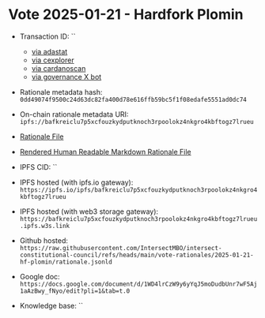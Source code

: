 
# Vote 2025-01-21 - Hardfork Plomin

- Transaction ID: ``
  - [via adastat](https://adastat.net/transactions/)
  - [via cexplorer](https://cexplorer.io/tx/)
  - [via cardanoscan](https://cardanoscan.io/transaction/?tab=votes)
  - [via governance X bot](https://x.com/GovActions/status/)

- Rationale metadata hash: `0dd49074f9500c24d63dc82fa400d78e616ffb59bc5f1f08edafe5551ad0dc74`
- On-chain rationale metadata URI: `ipfs://bafkreiclu7p5xcfouzkydputknoch3rpoolokz4nkgro4kbftogz7lrueu`

- [Rationale File](./rationale.jsonld)
- [Rendered Human Readable Markdown Rationale File](./rationale.jsonld.md)
- IPFS CID: ``
- IPFS hosted (with ipfs.io gateway): `https://ipfs.io/ipfs/bafkreiclu7p5xcfouzkydputknoch3rpoolokz4nkgro4kbftogz7lrueu`
- IPFS hosted (with web3 storage gateway): `https://bafkreiclu7p5xcfouzkydputknoch3rpoolokz4nkgro4kbftogz7lrueu.ipfs.w3s.link`

- Github hosted: `https://raw.githubusercontent.com/IntersectMBO/intersect-constitutional-council/refs/heads/main/vote-rationales/2025-01-21-hf-plomin/rationale.jsonld`
- Google doc: `https://docs.google.com/document/d/1WD4lrCzW9y6yYqJ5moDudbUnr7wF5Aj1aAzBwy_fNyo/edit?pli=1&tab=t.0`
- Knowledge base: ``
